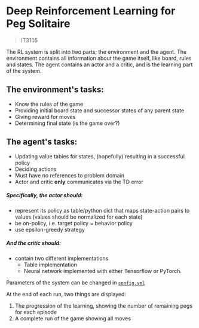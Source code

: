 # Deep Reinforcement Learning for Peg Solitaire
> IT3105 

The RL system is split into two parts; the environment and the agent. 
The environment contains all information about the game itself, like board, rules and states.
The agent contains an actor and a critic, and is the learning part of the system.

## The environment's tasks:
* Know the rules of the game
* Providing initial board state and successor states of any parent state
* Giving reward for moves
* Determining final state (is the game over?)

## The agent's tasks:
* Updating value tables for states, (hopefully) resulting in a successful policy
* Deciding actions
* Must have no references to problem domain
* Actor and critic __only__ communicates via the TD error

##### Specifically, the actor should:
* represent its policy as table/python dict that maps state-action pairs to values (values should be normalized for each state)
* be on-policy, i.e. target policy = behavior policy
* use epsilon-greedy strategy

##### And the critic should:
* contain two different implementations
    * Table implementation
    * Neural network implemented with either Tensorflow or PyTorch. 
    
    
Parameters of the system can be changed in [`config.yml`](config.yml)

At the end of each run, two things are displayed:
1. The progression of the learning, showing the number of remaining pegs for each episode
2. A complete run of the game showing all moves
